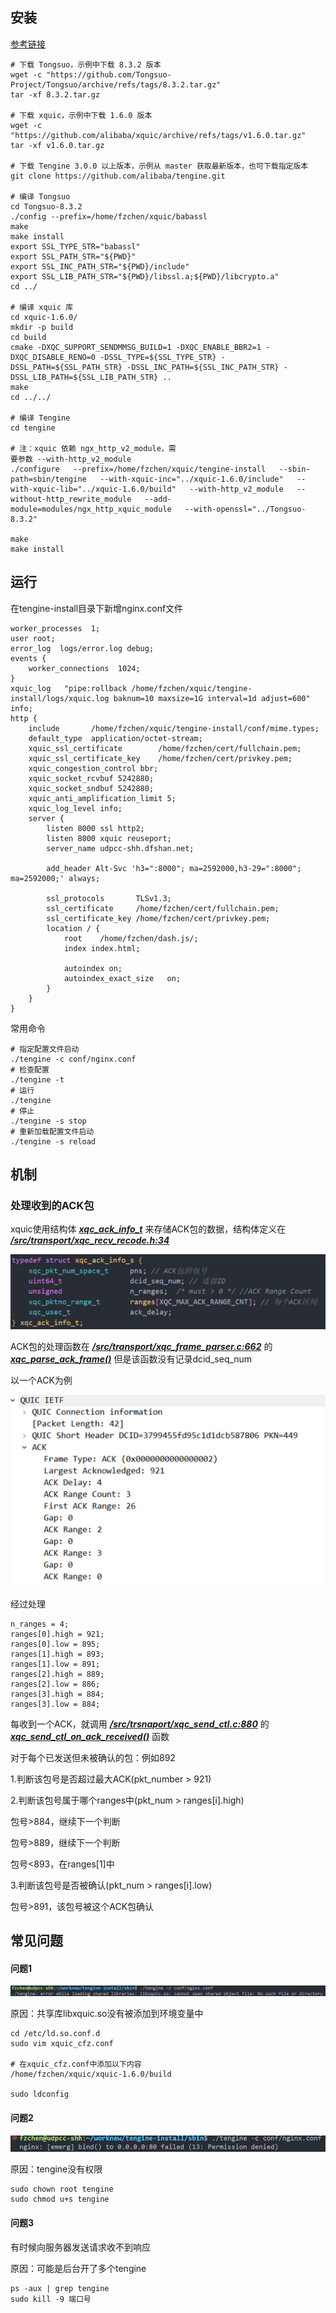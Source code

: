 ## 安装

[参考链接](https://github.com/alibaba/tengine/tree/master/modules/ngx_http_xquic_module)

```
# 下载 Tongsuo，示例中下载 8.3.2 版本
wget -c "https://github.com/Tongsuo-Project/Tongsuo/archive/refs/tags/8.3.2.tar.gz"
tar -xf 8.3.2.tar.gz

# 下载 xquic，示例中下载 1.6.0 版本
wget -c "https://github.com/alibaba/xquic/archive/refs/tags/v1.6.0.tar.gz"
tar -xf v1.6.0.tar.gz

# 下载 Tengine 3.0.0 以上版本，示例从 master 获取最新版本，也可下载指定版本
git clone https://github.com/alibaba/tengine.git

# 编译 Tongsuo
cd Tongsuo-8.3.2
./config --prefix=/home/fzchen/xquic/babassl
make
make install
export SSL_TYPE_STR="babassl"
export SSL_PATH_STR="${PWD}"
export SSL_INC_PATH_STR="${PWD}/include"
export SSL_LIB_PATH_STR="${PWD}/libssl.a;${PWD}/libcrypto.a"
cd ../

# 编译 xquic 库
cd xquic-1.6.0/
mkdir -p build
cd build
cmake -DXQC_SUPPORT_SENDMMSG_BUILD=1 -DXQC_ENABLE_BBR2=1 -DXQC_DISABLE_RENO=0 -DSSL_TYPE=${SSL_TYPE_STR} -DSSL_PATH=${SSL_PATH_STR} -DSSL_INC_PATH=${SSL_INC_PATH_STR} -DSSL_LIB_PATH=${SSL_LIB_PATH_STR} ..
make
cd ../../

# 编译 Tengine
cd tengine

# 注：xquic 依赖 ngx_http_v2_module，需
要参数 --with-http_v2_module
./configure   --prefix=/home/fzchen/xquic/tengine-install   --sbin-path=sbin/tengine   --with-xquic-inc="../xquic-1.6.0/include"   --with-xquic-lib="../xquic-1.6.0/build"   --with-http_v2_module   --without-http_rewrite_module   --add-module=modules/ngx_http_xquic_module   --with-openssl="../Tongsuo-8.3.2"

make
make install
```
## 运行

在tengine-install目录下新增nginx.conf文件
```
worker_processes  1;
user root;
error_log  logs/error.log debug;
events {
    worker_connections  1024;
}
xquic_log   "pipe:rollback /home/fzchen/xquic/tengine-install/logs/xquic.log baknum=10 maxsize=1G interval=1d adjust=600" info;
http {
    include       /home/fzchen/xquic/tengine-install/conf/mime.types;
    default_type  application/octet-stream;
    xquic_ssl_certificate        /home/fzchen/cert/fullchain.pem;
    xquic_ssl_certificate_key    /home/fzchen/cert/privkey.pem;
    xquic_congestion_control bbr;
    xquic_socket_rcvbuf 5242880;
    xquic_socket_sndbuf 5242880;
    xquic_anti_amplification_limit 5;
    xquic_log_level info;
    server {
        listen 8000 ssl http2;
        listen 8000 xquic reuseport;
        server_name udpcc-shh.dfshan.net;
        
        add_header Alt-Svc 'h3=":8000"; ma=2592000,h3-29=":8000"; ma=2592000;' always;
        
        ssl_protocols       TLSv1.3;
        ssl_certificate     /home/fzchen/cert/fullchain.pem;
        ssl_certificate_key /home/fzchen/cert/privkey.pem;
        location / {
            root    /home/fzchen/dash.js/;
            index index.html;

            autoindex on;
            autoindex_exact_size   on;
        }
    }
}
```
常用命令

```
# 指定配置文件启动
./tengine -c conf/nginx.conf
# 检查配置
./tengine -t
# 运行
./tengine
# 停止
./tengine -s stop
# 重新加载配置文件启动
./tengine -s reload
```
## 机制

### 处理收到的ACK包

xquic使用结构体 *<u>**xqc_ack_info_t**</u>* 来存储ACK包的数据，结构体定义在 ***<u>/src/transport/xqc_recv_recode.h:34</u>*** 

![image-20240410162249888](assets/xquic%E6%9C%8D%E5%8A%A1%E5%99%A8%E4%BD%BF%E7%94%A8/image-20240410162249888.png)

ACK包的处理函数在 ***<u>/src/transport/xqc_frame_parser.c:662</u>*** 的 ***<u>xqc_parse_ack_frame()</u>*** 但是该函数没有记录dcid_seq_num



以一个ACK为例

![image-20240410162717998](assets/xquic%E6%9C%8D%E5%8A%A1%E5%99%A8%E4%BD%BF%E7%94%A8/image-20240410162717998.png)

经过处理

```
n_ranges = 4;
ranges[0].high = 921;
ranges[0].low = 895;
ranges[1].high = 893;
ranges[1].low = 891;
ranges[2].high = 889;
ranges[2].low = 886;
ranges[3].high = 884;
ranges[3].low = 884;
```

每收到一个ACK，就调用 ***<u>/src/trsnaport/xqc_send_ctl.c:880</u>*** 的 ***<u>xqc_send_ctl_on_ack_received()</u>*** 函数

对于每个已发送但未被确认的包：例如892

1.判断该包号是否超过最大ACK(pkt_number > 921)

2.判断该包号属于哪个ranges中(pkt_num > ranges[i].high)

包号>884，继续下一个判断

包号>889，继续下一个判断

包号<893，在ranges[1]中

3.判断该包号是否被确认(pkt_num > ranges[i].low)

包号>891，该包号被这个ACK包确认

## 常见问题

#### 问题1

![image](assets/xquic%E6%9C%8D%E5%8A%A1%E5%99%A8%E4%BD%BF%E7%94%A8/17b9b03e-9450-4382-a7e8-0bb73acdfa56.png)

原因：共享库libxquic.so没有被添加到环境变量中

```
cd /etc/ld.so.conf.d
sudo vim xquic_cfz.conf

# 在xquic_cfz.conf中添加以下内容
/home/fzchen/xquic/xquic-1.6.0/build

sudo ldconfig
```
#### 问题2

![image](assets/xquic%E6%9C%8D%E5%8A%A1%E5%99%A8%E4%BD%BF%E7%94%A8/b6a6443c-fe40-47cc-b932-7cf997fc726b.png)

原因：tengine没有权限

```
sudo chown root tengine
sudo chmod u+s tengine
```

#### 问题3

有时候向服务器发送请求收不到响应

原因：可能是后台开了多个tengine

```
ps -aux | grep tengine
sudo kill -9 端口号
```

